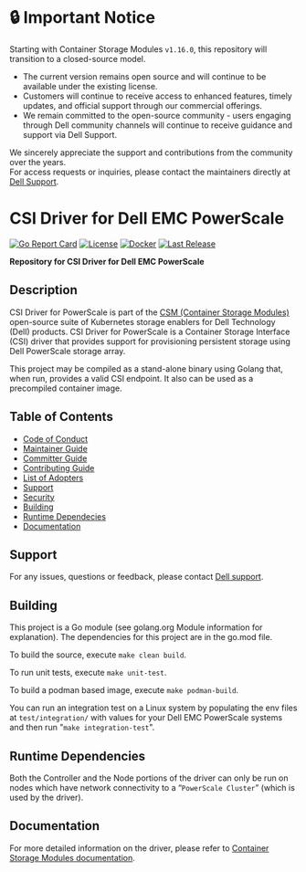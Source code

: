 # :lock: **Important Notice**
Starting with Container Storage Modules `v1.16.0`, this repository will transition to a closed-source model.<br>
* The current version remains open source and will continue to be available under the existing license.
* Customers will continue to receive access to enhanced features, timely updates, and official support through our commercial offerings.
* We remain committed to the open-source community - users engaging through Dell community channels will continue to receive guidance and support via Dell Support.

We sincerely appreciate the support and contributions from the community over the years.<br>
For access requests or inquiries, please contact the maintainers directly at [Dell Support](https://www.dell.com/support/kbdoc/en-in/000188046/container-storage-interface-csi-drivers-and-container-storage-modules-csm-how-to-get-support).

# CSI Driver for Dell EMC PowerScale

[![Go Report Card](https://goreportcard.com/badge/github.com/dell/csi-isilon?style=flat-square)](https://goreportcard.com/report/github.com/dell/csi-isilon)
[![License](https://img.shields.io/github/license/dell/csi-isilon?style=flat-square&color=blue&label=License)](https://github.com/dell/csi-isilon/blob/main/LICENSE)
[![Docker](https://img.shields.io/docker/pulls/dellemc/csi-isilon.svg?logo=docker&style=flat-square&label=Pulls)](https://hub.docker.com/r/dellemc/csi-isilon)
[![Last Release](https://img.shields.io/github/v/release/dell/csi-isilon?label=Latest&style=flat-square&logo=go)](https://github.com/dell/csi-isilon/releases)

**Repository for CSI Driver for Dell EMC PowerScale**

## Description

CSI Driver for PowerScale is part of the [CSM (Container Storage Modules)](https://github.com/dell/csm) open-source suite of Kubernetes storage enablers for Dell Technology (Dell) products. CSI Driver for PowerScale is a Container Storage Interface (CSI) driver that provides support for provisioning persistent storage using Dell PowerScale storage array.

This project may be compiled as a stand-alone binary using Golang that, when run, provides a valid CSI endpoint. It also can be used as a precompiled container image.

## Table of Contents

* [Code of Conduct](https://github.com/dell/csm/blob/main/docs/CODE_OF_CONDUCT.md)
* [Maintainer Guide](https://github.com/dell/csm/blob/main/docs/MAINTAINER_GUIDE.md)
* [Committer Guide](https://github.com/dell/csm/blob/main/docs/COMMITTER_GUIDE.md)
* [Contributing Guide](https://github.com/dell/csm/blob/main/docs/CONTRIBUTING.md)
* [List of Adopters](https://github.com/dell/csm/blob/main/docs/ADOPTERS.md)
* [Support](#support)
* [Security](https://github.com/dell/csm/blob/main/docs/SECURITY.md)
* [Building](#building)
* [Runtime Dependecies](#runtime-dependencies)
* [Documentation](#documentation)

## Support
For any issues, questions or feedback, please contact [Dell support](https://www.dell.com/support/incidents-online/en-us/contactus/product/container-storage-modules).

## Building

This project is a Go module (see golang.org Module information for explanation).
The dependencies for this project are in the go.mod file.

To build the source, execute `make clean build`.

To run unit tests, execute `make unit-test`.

To build a podman based image, execute `make podman-build`.

You can run an integration test on a Linux system by populating the env files at `test/integration/` with values for your Dell EMC PowerScale systems and then run "`make integration-test`".

## Runtime Dependencies

Both the Controller and the Node portions of the driver can only be run on nodes which have network connectivity to a “`PowerScale Cluster`” (which is used by the driver).

## Documentation

For more detailed information on the driver, please refer to [Container Storage Modules documentation](https://dell.github.io/csm-docs/).
